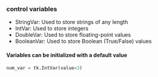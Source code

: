  ### control variables
 - StringVar: Used to store strings of any length
 - IntVar: Used to store integers
 - DoubleVar: Used to store floating-point values
 - BooleanVar: Used to store Boolean (True/False) values

#### Variables can be initialized with a default value
```python
num_var = tk.IntVar(value=3)
```